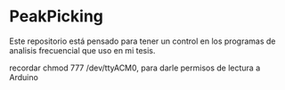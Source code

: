 # PeakPicking
Este repositorio está pensado para tener un control en los programas de analisis frecuencial que uso en mi tesis. 

recordar chmod 777 /dev/ttyACM0, para darle permisos de lectura a Arduino


